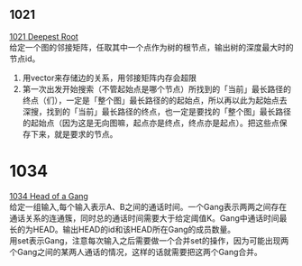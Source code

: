 ## 1021
[1021 Deepest Root](https://pintia.cn/problem-sets/994805342720868352/problems/994805482919673856)  
给定一个图的邻接矩阵，任取其中一个点作为树的根节点，输出树的深度最大时的节点id。  
1. 用vector来存储边的关系，用邻接矩阵内存会超限
2. 第一次出发开始搜索（不管起始点是哪个节点）所找到的「当前」最长路径的终点（们），一定是「整个图」最长路径的的起始点，所以再以此为起始点去深搜，找到的「当前」最长路径的终点，也一定是要找的「整个图」最长路径的起始点（因为这是无向图嘛，起点亦是终点，终点亦是起点）。把这些点保存下来，就是要求的节点。  

# 1034
[1034 Head of a Gang](https://pintia.cn/problem-sets/994805342720868352/problems/994805456881434624)  
给定一组输入,每个输入表示A、B之间的通话时间。一个Gang表示两两之间存在通话关系的连通簇，同时总的通话时间需要大于给定阈值K。Gang中通话时间最长的为HEAD。输出HEAD的id和该HEAD所在Gang的成员数量。  
用set表示Gang，注意每次输入之后需要做一个合并set的操作，因为可能出现两个Gang之间的某两人通话的情况，这样的话就需要把这两个Gang合并。  




